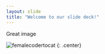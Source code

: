 ```yaml
---
layout: slide
title: "Welcome to our slide deck!"
---
```


Great image

![femalecodertocat](https://octodex.github.com/images/femalecodertocat.png)
{: .center}
